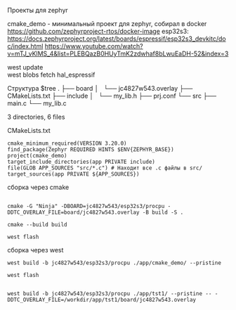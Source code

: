 Проекты для zephyr


cmake_demo - минимальный проект для zephyr, собирал в docker https://github.com/zephyrproject-rtos/docker-image
esp32s3: https://docs.zephyrproject.org/latest/boards/espressif/esp32s3_devkitc/doc/index.html
https://www.youtube.com/watch?v=mTJ_vKlMS_4&list=PLEBQazB0HUyTmK2zdwhaf8bLwuEaDH-52&index=3 


west update  
west blobs fetch hal_espressif

Структура 
$tree
.
├── board
│   └── jc4827w543.overlay
├── CMakeLists.txt
├── include
│   └── my_lib.h
├── prj.conf
└── src
    ├── main.c
    └── my_lib.c

3 directories, 6 files

CMakeLists.txt 
```
cmake_minimum_required(VERSION 3.20.0)
find_package(Zephyr REQUIRED HINTS $ENV{ZEPHYR_BASE})
project(cmake_demo)
target_include_directories(app PRIVATE include)
file(GLOB APP_SOURCES "src/*.c") # Находит все .c файлы в src/
target_sources(app PRIVATE ${APP_SOURCES})
```

сборка через cmake
```

cmake -G "Ninja" -DBOARD=jc4827w543/esp32s3/procpu -DDTC_OVERLAY_FILE=board/jc4827w543.overlay -B build -S .

cmake --build build 

west flash 
```
сборка через west 
```
west build -b jc4827w543/esp32s3/procpu ./app/cmake_demo/ --pristine

west flash 


west build -b jc4827w543/esp32s3/procpu ./app/tst1/ --pristine -- -DDTC_OVERLAY_FILE=/workdir/app/tst1/board/jc4827w543.overlay 

```
